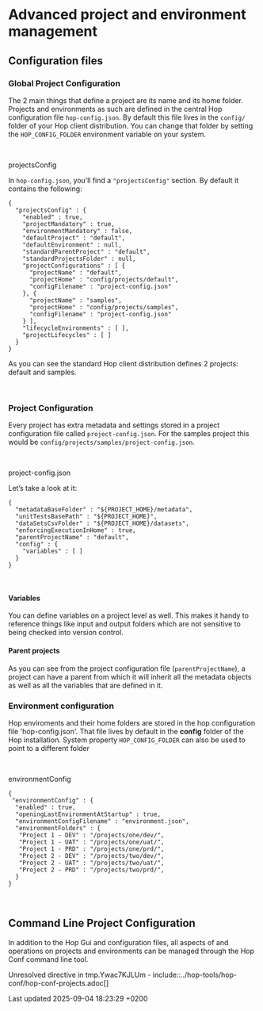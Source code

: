 <div id="header">

# Advanced project and environment management

</div>

<div id="content">

<div class="sect1">

## Configuration files

<div class="sectionbody">

<div class="sect2">

### Global Project Configuration

<div class="paragraph">

The 2 main things that define a project are its name and its home folder. Projects and environments as such are defined in the central Hop configuration file `hop-config.json`. By default this file lives in the `config/` folder of your Hop client distribution. You can change that folder by setting the `HOP_CONFIG_FOLDER` environment variable on your system.

</div>

<div class="paragraph">

   

</div>

projectsConfig

<div class="content">

<div class="paragraph">

In `hop-config.json`, you’ll find a `"projectsConfig"` section. By default it contains the following:

</div>

<div class="listingblock">

<div class="content">

``` highlight
{
  "projectsConfig" : {
    "enabled" : true,
    "projectMandatory" : true,
    "environmentMandatory" : false,
    "defaultProject" : "default",
    "defaultEnvironment" : null,
    "standardParentProject" : "default",
    "standardProjectsFolder" : null,
    "projectConfigurations" : [ {
      "projectName" : "default",
      "projectHome" : "config/projects/default",
      "configFilename" : "project-config.json"
    }, {
      "projectName" : "samples",
      "projectHome" : "config/projects/samples",
      "configFilename" : "project-config.json"
    } ],
    "lifecycleEnvironments" : [ ],
    "projectLifecycles" : [ ]
  }
}
```

</div>

</div>

<div class="paragraph">

As you can see the standard Hop client distribution defines 2 projects: default and samples.

</div>

</div>

<div class="paragraph">

   

</div>

</div>

<div class="sect2">

### Project Configuration

<div class="paragraph">

Every project has extra metadata and settings stored in a project configuration file called `project-config.json`. For the samples project this would be `config/projects/samples/project-config.json`.

</div>

<div class="paragraph">

   

</div>

project-config.json

<div class="content">

<div class="paragraph">

Let’s take a look at it:

</div>

<div class="listingblock">

<div class="content">

``` highlight
{
  "metadataBaseFolder" : "${PROJECT_HOME}/metadata",
  "unitTestsBasePath" : "${PROJECT_HOME}",
  "dataSetsCsvFolder" : "${PROJECT_HOME}/datasets",
  "enforcingExecutionInHome" : true,
  "parentProjectName" : "default",
  "config" : {
    "variables" : [ ]
  }
}
```

</div>

</div>

</div>

<div class="paragraph">

   

</div>

<div class="sect3">

#### Variables

<div class="paragraph">

You can define variables on a project level as well. This makes it handy to reference things like input and output folders which are not sensitive to being checked into version control.

</div>

</div>

<div class="sect3">

#### Parent projects

<div class="paragraph">

As you can see from the project configuration file (`parentProjectName`), a project can have a parent from which it will inherit all the metadata objects as well as all the variables that are defined in it.

</div>

</div>

</div>

<div class="sect2">

### Environment configuration

<div class="paragraph">

Hop enviroments and their home folders are stored in the hop configuration file 'hop-config.json'. That file lives by default in the **config** folder of the Hop installation. System property `HOP_CONFIG_FOLDER` can also be used to point to a different folder

</div>

<div class="paragraph">

   

</div>

environmentConfig

<div class="content">

<div class="listingblock">

<div class="content">

``` highlight
{
 "environmentConfig" : {
  "enabled" : true,
  "openingLastEnvironmentAtStartup" : true,
  "environmentConfigFilename" : "environment.json",
  "environmentFolders" : {
   "Project 1 - DEV" : "/projects/one/dev/",
   "Project 1 - UAT" : "/projects/one/uat/",
   "Project 1 - PRD" : "/projects/one/prd/",
   "Project 2 - DEV" : "/projects/two/dev/",
   "Project 2 - UAT" : "/projects/two/uat/",
   "Project 2 - PRD" : "/projects/two/prd/",
  }
}
```

</div>

</div>

</div>

<div class="paragraph">

   

</div>

</div>

</div>

</div>

<div class="sect1">

## Command Line Project Configuration

<div class="sectionbody">

<div class="paragraph">

In addition to the Hop Gui and configuration files, all aspects of and operations on projects and environments can be managed through the Hop Conf command line tool.

</div>

<div class="paragraph">

Unresolved directive in tmp.Ywac7KJLUm - include::../hop-tools/hop-conf/hop-conf-projects.adoc\[\]

</div>

</div>

</div>

</div>

<div id="footer">

<div id="footer-text">

Last updated 2025-09-04 18:23:29 +0200

</div>

</div>
